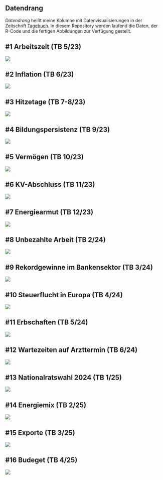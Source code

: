 ## Datendrang

*Datendrang* heißt meine Kolumne mit Datenvisualisierungen in der Zeitschrift [Tagebuch](https://tagebuch.at). In diesem Repository werden laufend die Daten, der R-Code und die fertigen Abbildungen zur Verfügung gestellt.

## #1 Arbeitszeit (TB 5/23)

![](23_05_Arbeitszeit/23_05_Arbeitszeit.png)

## #2 Inflation (TB 6/23)

![](23_06_Inflation/23_06_Inflation.png)

## #3 Hitzetage (TB 7-8/23)

![](23_07_Hitzetage/23_07_Hitzetage.png)

## #4 Bildungspersistenz (TB 9/23)

![](23_09_Bildung/23_09_Bildung.png)

## #5 Vermögen (TB 10/23)

![](23_10_Vermögen/23_10_Vermögen.png)

## #6 KV-Abschluss (TB 11/23)

![](23_11_KV-Abschluss/23_11_KV-Abschluss.png)

## #7 Energiearmut (TB 12/23)

![](23_12_Energiearmut/23_12_Energiearmut.png)

## #8 Unbezahlte Arbeit (TB 2/24)

![](24_02_Unbezahlte_Arbeit/24_02_Unbezahlte_Arbeit.png)

## #9 Rekordgewinne im Bankensektor (TB 3/24)

![](24_03_Bankengewinne/24_03_Bankengewinne.png)

## #10 Steuerflucht in Europa (TB 4/24)

![](24_04_Steuerflucht/24_04_Steuerflucht.png)

## #11 Erbschaften (TB 5/24)

![](24_05_Erbschaften/24_05_Erbschaften.png)

## #12 Wartezeiten auf Arzttermin (TB 6/24)

![](24_06_Wartezeiten/24_06_Wartezeiten.png)

## #13 Nationalratswahl 2024 (TB 1/25)

![](25_01_Demokratie/25_01_Demokratie.png)

## #14 Energiemix (TB 2/25)

![](25_02_Energiemix/25_02_Energiemix.png)

## #15 Exporte (TB 3/25)

![](25_03_Exporte/25_03_Exporte.png)

## #16 Budeget (TB 4/25)

![](25_04_Budget/25_04_Budget.png)